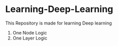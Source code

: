 # Learning-Deep-Learning
This Repository is made for learning Deep learning
1) One Node Logic
2) One Layer Logic